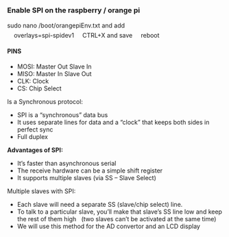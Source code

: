 ### Enable SPI on the raspberry / orange pi
sudo nano /boot/orangepiEnv.txt and add  
    overlays=spi-spidev1
    CTRL+X and save
    reboot
#### PINS
- MOSI: Master Out Slave In
- MISO: Master In Slave Out
- CLK: Clock
- CS: Chip Select

Is a Synchronous protocol:
- SPI is a “synchronous” data bus
- It uses separate lines for data and a “clock” that keeps both sides in perfect sync
- Full duplex

**Advantages of SPI:**
- It’s faster than asynchronous serial
- The receive hardware can be a simple shift register
- It supports multiple slaves (via SS – Slave Select)


Multiple slaves with SPI:
- Each slave will need a separate SS (slave/chip select) line.
- To talk to a particular slave, you’ll make that slave’s SS line low and keep the rest of them high   (two slaves can’t be activated at the same time)
- We will use this method for the AD convertor and an LCD display